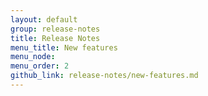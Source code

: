 ```yaml
---
layout: default
group: release-notes
title: Release Notes
menu_title: New features
menu_node: 
menu_order: 2
github_link: release-notes/new-features.md
---
```




